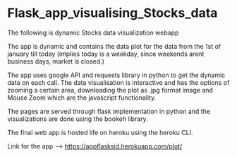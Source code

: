 # Flask_app_visualising_Stocks_data
The following is dynamic Stocks data visualization webapp 

The app is dynamic and contains the data plot for the data from the 1st of january till today (implies today is a weekday, since weekends arent business days, market is closed.)

The app uses google API and requests library in python to get the dynamic data on each call. The data visualisation is interactive and has the options of zooming a certain area, downloading the plot as .jpg format image and Mouse Zoom which are the javascript functionality.

The pages are served through flask implementation in python and the visualizations are done using the bookeh library.

The final web app is hosted life on heroku using the heroku CLI.


Link for the app --> https://appflasksid.herokuapp.com/plot/
